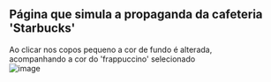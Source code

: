 ## Página que simula a propaganda da cafeteria 'Starbucks'
Ao clicar nos copos pequeno a cor de fundo é alterada,
<br>acompanhando a cor do 'frappuccino' selecionado
<br>
![image](https://github.com/user-attachments/assets/513ae835-a220-43cb-b69f-72c16a596066)
